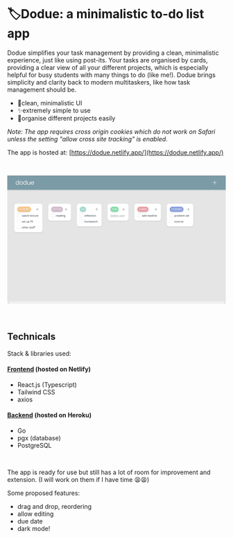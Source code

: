 # 🏷️Dodue: a minimalistic to-do list app

Dodue simplifies your task management by providing a clean, minimalistic experience, just like using post-its. Your tasks are organised by cards, providing a clear view of all your different projects, which is especially helpful for busy students with many things to do (like me!). Dodue brings simplicity and clarity back to modern multitaskers, like how task management should be.

- 🧘clean, minimalistic UI
- ✨extremely simple to use
- 🤹organise different projects easily

*Note: The app requires cross origin cookies which do not work on Safari unless the setting "allow cross site tracking" is enabled.*

The app is hosted at: [https://dodue.netlify.app/](https://dodue.netlify.app/)

<br>

![](dodue.jpg)

<br>

## Technicals
Stack & libraries used:
#### [Frontend](https://github.com/o-ohst/dodue-client) (hosted on Netlify)
- React.js (Typescript)
- Tailwind CSS
- axios

#### [Backend](https://github.com/o-ohst/dodue-server) (hosted on Heroku)
- Go
- pgx (database)
- PostgreSQL

<br>

The app is ready for use but still has a lot of room for improvement and extension. (I will work on them if I have time 😫😫)

Some proposed features:
- drag and drop, reordering
- allow editing
- due date
- dark mode!
